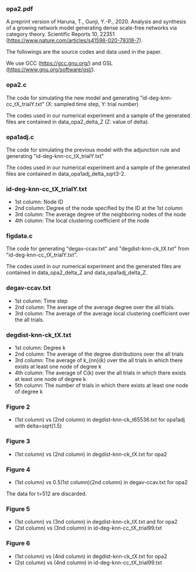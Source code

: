 ### opa2.pdf
A preprint version of Haruna, T., Gunji, Y.-P., 2020. Analysis and synthesis of a growing network model generating dense scale-free networks via category theory. Scientific Reports 10, 22351 (https://www.nature.com/articles/s41598-020-79318-7).

The followings are the source codes and data used in the paper.

We use GCC (https://gcc.gnu.org/) and GSL (https://www.gnu.org/software/gsl/). 

### opa2.c
The code for simulating the new model and generating "id-deg-knn-cc_tX_trialY.txt" (X: sampled time step, Y: trial number) 

The codes used in our numerical experiment and a sample of the generated files are contained in data_opa2_delta_Z (Z: value of delta).

### opa1adj.c
The code for simulating the previous model with the adjunction rule and generating "id-deg-knn-cc_tX_trialY.txt"

The codes used in our numerical experiment and a sample of the generated files are contained in data_opa1adj_delta_sqrt3-2.
  
### id-deg-knn-cc_tX_trialY.txt
- 1st column: Node ID
- 2nd column: Degree of the node specified by the ID at the 1st column
- 3rd column: The average degree of the neighboring nodes of the node
- 4th column: The local clustering coefficient of the node

### figdata.c
The code for generating "degav-ccav.txt" and "degdist-knn-ck_tX.txt" from "id-deg-knn-cc_tX_trialY.txt".

The codes used in our numerical experiment and the generated files are contained in data_opa2_delta_Z and data_opa1adj_delta_Z.
 
### degav-ccav.txt
- 1st column: Time step
- 2nd column: The average of the average degree over the all trials.
- 3rd column: The average of the average local clustering coefficient over the all trials.
 
### degdist-knn-ck_tX.txt
- 1st column: Degree k
- 2nd column: The average of the degree distributions over the all trials
- 3rd column: The average of k_{nn}(k) over the all trials in which there exists at least one node of degree k
- 4th column: The average of C(k) over the all trials in which there exists at least one node of degree k
- 5th column: The number of trials in which there exists at least one node of degree k
 
### Figure 2
- (1st column) vs (2nd column) in degdist-knn-ck_t65536.txt for opa1adj with delta=sqrt(1.5)
 
### Figure 3
- (1st column) vs (2nd column) in degdist-knn-ck_tX.txt for opa2
 
### Figure 4
- (1st column) vs 0.5(1st column)(2nd column) in degav-ccav.txt for opa2

The data for t=512 are discarded.
 
### Figure 5
- (1st column) vs (3nd column) in degdist-knn-ck_tX.txt and  for opa2
- (2st column) vs (3nd column) in id-deg-knn-cc_tX_trial99.txt
 
### Figure 6
- (1st column) vs (4nd column) in degdist-knn-ck_tX.txt for opa2
- (2st column) vs (4nd column) in id-deg-knn-cc_tX_trial99.txt
  
